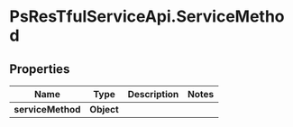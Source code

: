 # PsResTfulServiceApi.ServiceMethod

## Properties
Name | Type | Description | Notes
------------ | ------------- | ------------- | -------------
**serviceMethod** | **Object** |  | 
